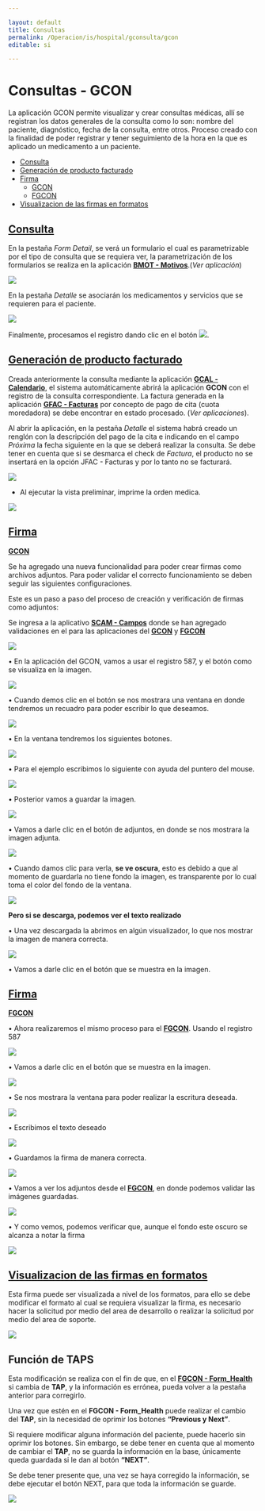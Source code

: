 ```yaml
---

layout: default
title: Consultas
permalink: /Operacion/is/hospital/gconsulta/gcon
editable: si

---
```




# Consultas - GCON



La aplicación GCON permite visualizar y crear consultas médicas, allí se registran los datos generales de la consulta como lo son: nombre del paciente, diagnóstico, fecha de la consulta, entre otros.   Proceso creado con la finalidad de poder registrar y tener seguimiento de la hora en la que es aplicado un medicamento a un paciente.  



* [Consulta](http://docs.oasiscom.com/Operacion/is/hospital/gconsulta/gcon#consulta)
* [Generación de producto facturado](http://docs.oasiscom.com/Operacion/is/hospital/gconsulta/gcon#generación-de-producto-facturado)
* [Firma](http://docs.oasiscom.com/Operacion/is/hospital/gconsulta/gcon#Firma)
    *  [GCON](http://docs.oasiscom.com/Operacion/is/hospital/gconsulta/gcon#GCON)
    * [FGCON](http://docs.oasiscom.com/Operacion/is/hospital/gconsulta/gcon#FGCON)
* [Visualizacion de las firmas en formatos](http://docs.oasiscom.com/Operacion/is/hospital/gconsulta/gcon#Visualizacion-de-las-firmas-en-formatos)







## [Consulta](http://docs.oasiscom.com/Operacion/is/hospital/gconsulta/gcon#consulta)



En la pestaña _Form Detail_, se verá un formulario el cual es parametrizable por el tipo de consulta que se requiera ver, la parametrización de los formularios se realiza en la aplicación [**BMOT - Motivos**](http://docs.oasiscom.com/Operacion/common/bsistema/bmot#creaci%C3%B3n-formularios).(_Ver aplicación_)



![](gcon1.png)



En la pestaña _Detalle_ se asociarán los medicamentos y servicios que se requieren para el paciente.  



![](gcon2.png)



Finalmente, procesamos el registro dando clic en el botón ![](procesar.png).  





## [Generación de producto facturado](http://docs.oasiscom.com/Operacion/is/hospital/gconsulta/gcon#generación-de-producto-facturado)



Creada anteriormente la consulta mediante la aplicación [**GCAL - Calendario**](http://docs.oasiscom.com/Operacion/is/hospital/gcita/gcal#generación-de-producto-facturado), el sistema automáticamente abrirá la aplicación **GCON** con el registro de la consulta correspondiente.  La factura generada en la aplicación [**GFAC - Facturas**](http://docs.oasiscom.com/Operacion/is/hospital/gfacturacion/gfac) por concepto de pago de cita (cuota moredadora) se debe encontrar en estado procesado. (_Ver aplicaciones_).  



Al abrir la aplicación, en la pestaña _Detalle_ el sistema habrá creado un renglón con la descripción del pago de la cita e indicando en el campo _Próxima_ la fecha siguiente en la que se deberá realizar la consulta. Se debe tener en cuenta que si se desmarca el check de _Factura_, el producto no se insertará en la opción JFAC - Facturas y por lo tanto no se facturará.  



![](gcon.png)





* Al ejecutar la vista preliminar, imprime la orden medica.



![](gcon3.png)


## [Firma](http://docs.oasiscom.com/Operacion/is/hospital/gconsulta/gcon#Firma)

[**GCON**](http://docs.oasiscom.com/Operacion/is/hospital/gconsulta/gcon#GCON)

Se ha agregado una nueva funcionalidad para poder crear firmas como archivos adjuntos.
Para poder validar el correcto funcionamiento se deben seguir las siguientes configuraciones.

Este es un paso a paso del proceso de creación y verificación de firmas como adjuntos:

Se ingresa a la aplicativo [**SCAM - Campos**](http://docs.oasiscom.com/Operacion/system/sconfig/scam) donde se han agregado  validaciones en el  para las aplicaciones del [**GCON**](http://docs.oasiscom.com/Operacion/is/hospital/gconsulta/gcon) y [**FGCON**](http://docs.oasiscom.com/Operacion/is/hospital/gconsulta/gcon#FGCON)


![](Firma2.png)


•	En la aplicación del GCON, vamos a usar el registro 587, y el botón como se visualiza en la imagen.

![](Firma3.png)

•	Cuando demos clic en el botón se nos mostrara una ventana en donde tendremos un recuadro para poder escribir lo que deseamos.

![](Firma4.png)

•	En la ventana tendremos los siguientes botones.

![](Firma5.png)

•	Para el ejemplo escribimos lo siguiente con ayuda del puntero del mouse.

![](Firma6.png)

•	Posterior vamos a guardar la imagen.

![](Firma7.png)

•	Vamos a darle clic en el botón de adjuntos, en donde se nos mostrara la imagen adjunta.

![](Firma8.png)

•	Cuando damos clic para verla, **se ve oscura**, esto es debido a que al momento de guardarla no tiene fondo la imagen, es transparente por lo cual toma el color del fondo de la ventana. 

![](Firma9.png)

**Pero si se descarga, podemos ver el texto realizado**

•	Una vez descargada la abrimos en algún visualizador, lo que nos mostrar la imagen de manera correcta.

![](Firma10.png)

•	Vamos a darle clic en el botón que se muestra en la imagen.

## [Firma](http://docs.oasiscom.com/Operacion/is/hospital/gconsulta/gcon#Firma)

[**FGCON**](http://docs.oasiscom.com/Operacion/is/hospital/gconsulta/gcon#FGCON)

•	Ahora realizaremos el mismo proceso para el [**FGCON**](http://docs.oasiscom.com/Operacion/is/hospital/gconsulta/gcon#FGCON). Usando el registro 587

![](Firma11.png)


•	Vamos a darle clic en el botón que se muestra en la imagen.

![](Firma12.png)


•	Se nos mostrara la ventana para poder realizar la escritura deseada. 

![](Firma13.png)

•	Escribimos el texto deseado

![](Firma15.png)

•	Guardamos la firma de manera correcta.

![](Firma16.png)

•	Vamos a ver los adjuntos desde el [**FGCON**](http://docs.oasiscom.com/Operacion/is/hospital/gconsulta/gcon#FGCON), en donde podemos validar las imágenes guardadas.

![](Firma17.png)

•	Y como vemos, podemos verificar que, aunque el fondo este oscuro se alcanza a notar la firma

![](Firma18.png)


## [Visualizacion de las firmas en formatos](http://docs.oasiscom.com/Operacion/is/hospital/gconsulta/gcon#Visualizacion-de-las-firmas-en-formatos)

Esta firma puede ser visualizada  a nivel de los formatos,  para ello se debe modificar el formato al cual se requiera visualizar la firma, es necesario hacer la solicitud por medio del  area de desarrollo o realizar la solicitud por medio del area de soporte.

![](Format.png)

## Función de TAPS

   Esta modificación se realiza con el fin de que, en el [**FGCON - Form_Health**](https://docs.oasiscom.com/Operacion/is/hospital/gconsulta/gcon#FGCON) si cambia de **TAP**, y la información es errónea, pueda volver a la pestaña anterior para corregirlo. 

   Una vez que estén en el **FGCON - Form_Health** puede realizar el cambio del **TAP**, sin la necesidad de oprimir los botones **“Previous y Next”**. 

   Si requiere modificar alguna información del paciente, puede hacerlo sin oprimir los botones. Sin embargo, se debe tener en cuenta que al momento de cambiar el **TAP**, no se guarda la información en la base, únicamente queda guardada si le dan al botón **“NEXT”**.  

   Se debe tener presente que, una vez se haya corregido la información, se debe ejecutar el botón NEXT, para que toda la información se guarde. 

![](fgcon1.png)










